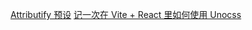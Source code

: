 [Attributify 预设](https://unocss-cn.pages.dev/presets/attributify)
[记一次在 Vite + React 里如何使用 Unocss](https://juejin.cn/post/7200198060101238842)
